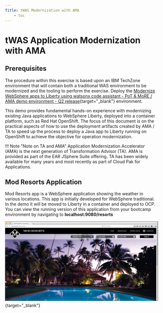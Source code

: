 ```yaml
---
Title: tWAS Modernization with AMA
    - toc
---
```


# tWAS Application Modernization with AMA

## Prerequisites

The procedure within this exercise is based upon an IBM TechZone environment that will contain both a traditional WAS environment to be modernized and the tooling to perform the exercise.  Deploy the [Modernize WebSphere apps to Liberty using watsonx code assistant - PoT & MoRE / AMA demo environment - Q2 release](https://techzone.ibm.com/collection/67dab2795cf5833838c7bced){target="_blank"} environment.  

This demo provides fundamental hands-on experience with modernizing existing Java applications to WebSphere Liberty, deployed into a container platform, such as Red Hat OpenShift.  The focus of this document is on the practical aspects of how to use the deployment artifacts created by AMA / TA  to speed up the process to deploy a Java app to Liberty running on OpenShift to achieve the objective for operation modernization.

!!! Note "Note on TA and AMA"
    Application Modernization Accelerator (AMA) is the next generation of Transformation Advisor (TA).  AMA is provided as part of the EAR JSphere Suite offering.  TA has been widely available for many years and most recently as part of Cloud Pak for Applications.

## Mod Resorts Application

Mod Resorts app is a WebSphere application showing the weather in various locations. This app is initially developed for WebSphere traditional. In the demo it will be moved to Liberty in a container and deployed to OCP.  You can view the running version of this application from your bootcamp environment by navigating to **localhost:9080/resorts**

![mod-resorts](./images/resortapp-homepage.png){target="_blank"}


